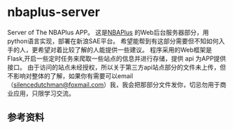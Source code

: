 # nbaplus-server
Server of The NBAPlus APP。
这是<a href="https://github.com/SilenceDut/NBAPlus">NBAPlus</a> 的Web后台服务器部分，用python语言实现，部署在新浪SAE平台。
希望能帮到有这部分需要但不知如何入手的人，更希望对着比较了解的人能提供一些建议。
程序采用的Web框架是Flask,开启一些定时任务来爬取一些站点的信息并进行存储，提供 api 为APP提供接口。
由于访问的站点未经授权，所以关于第三方api站点部分的文件未上传，但不影响对整体的了解，如果你有需要可以email（silencedutchman@foxmail.com）我，我会把那部分文件发你，切忌勿用于商业应用，只限学习交流。

## 参考资料
